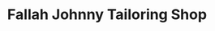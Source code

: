 ---
title: "Fallah Johnny Tailoring Shop"
url: /foya-city/fallah-johnny-tailoring-shop/
shop: Schneiderei
---